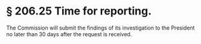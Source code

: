 # § 206.25   Time for reporting.

The Commission will submit the findings of its investigation to the President no later than 30 days after the request is received. 




